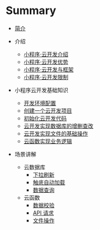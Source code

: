 # Summary

* [简介](index.md)

* 介绍
    * [小程序·云开发介绍](chapter-1/intro.md)
    * [小程序·云开发优势](chapter-1/advantage.md)
    * [小程序·云开发与框架](chapter-1/framework.md)
    * [小程序·云开发限制](chapter-1/limit.md)
* 小程序云开发基础知识
    * [开发环境配置]()
    * [创建一个云开发项目]()
    * [初始化云开发代码]()
    * [云开发实现数据库的增删查改]()
    * [云开发实现文件的基础操作]()
    * [云函数实现业务逻辑]()
* 场景讲解
    * 云数据库
        * [下拉刷新]()
        * [触底自动加载]()
        * [数据查询]()
    * 云函数
        * [数据校验]()
        * [API 请求]()
        * [文件操作]()
